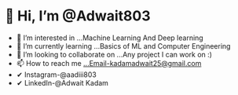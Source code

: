 # 👋 Hi, I’m @Adwait803
- 👀 I’m interested in ...Machine Learning And Deep learning
- 🌱 I’m currently learning ...Basics of ML and Computer Engineering
- 💞️ I’m looking to collaborate on ...Any project I can work on :)
- 📫 How to reach me ...Email-kadamadwait25@gmail.com
- ✔ Instagram-@aadiii803
- ✔ LinkedIn-@Adwait Kadam
<!---
Adwait803/Adwait803 is a ✨ special ✨ repository because its `README.md` (this file) appears on your GitHub profile.
You can click the Preview link to take a look at your changes.
--->
